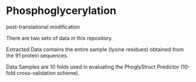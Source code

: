 # Phosphoglycerylation
post-translational modification

There are two sets of data in this repository. 

Extracted Data contains the entire sample (lysine residues) obtained from the 91 protein sequences.

Data Samples are 10 folds used in evaluating the PhoglyStruct Predictor (10-fold cross-validation scheme). 

